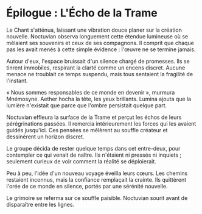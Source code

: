# Épilogue : L'Écho de la Trame
Le Chant s'atténua, laissant une vibration douce planer sur la création nouvelle.
Noctuvian observa longuement cette étendue lumineuse où se mêlaient ses souvenirs et ceux de ses compagnons.
Il comprit que chaque pas les avait menés à cette simple évidence : l'œuvre ne se termine jamais.

Autour d'eux, l'espace bruissait d'un silence chargé de promesses.
Ils se tinrent immobiles, respirant la clarté comme un encens discret.
Aucune menace ne troublait ce temps suspendu, mais tous sentaient la fragilité de l'instant.

« Nous sommes responsables de ce monde en devenir », murmura Mnémosyne.
Aether hocha la tête, les yeux brillants.
Lumina ajouta que la lumière n'existait que parce que l'ombre persistait quelque part.

Noctuvian effleura la surface de la Trame et perçut les échos de leurs pérégrinations passées.
Il remercia intérieurement les forces qui les avaient guidés jusqu'ici.
Ces pensées se mêlèrent au souffle créateur et dessinèrent un horizon discret.

Le groupe décida de rester quelque temps dans cet entre-deux, pour contempler ce qui venait de naître.
Ils n'étaient ni pressés ni inquiets ; seulement curieux de voir comment la réalité se déploierait.

Peu à peu, l'idée d'un nouveau voyage éveilla leurs cœurs.
Les chemins restaient inconnus, mais la confiance remplaçait la crainte.
Ils quittèrent l'orée de ce monde en silence, portés par une sérénité nouvelle.

Le grimoire se referma sur ce souffle paisible. Noctuvian sourit avant de disparaître entre les lignes.
